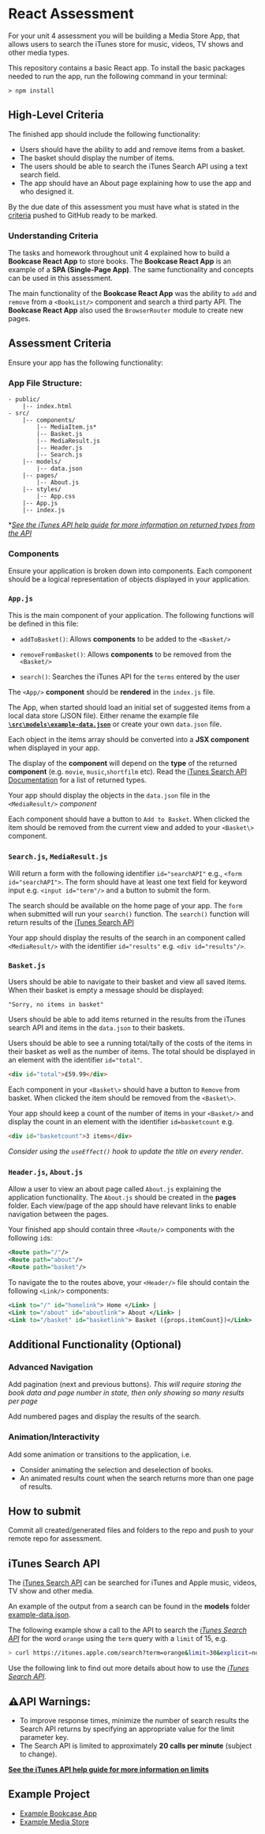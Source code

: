 # React Assessment

For your unit 4 assessment you will be building a Media Store App, that allows users to search the iTunes store for music, videos, TV shows and other media types.

This repository contains a basic React app. To install the basic packages needed to run the app, run the following command in your terminal:

```shell
> npm install
```

## High-Level Criteria

The finished app should include the following functionality:

- Users should have the ability to add and remove items from a basket. 
- The basket should display the number of items.
- The users should be able to search the iTunes Search API using a text search field.
- The app should have an About page explaining how to use the app and who designed it.

By the due date of this assessment you must have what is stated in the [criteria](#assessment-criteria) pushed to GitHub ready to be marked.

### Understanding Criteria

The tasks and homework throughout unit 4 explained how to build a __Bookcase React App__ to store books. The __Bookcase React App__ is an example of a __SPA (Single-Page App)__. The same functionality and concepts can be used in this assessment.

The main functionality of the __Bookcase React App__ was the ability to `add` and `remove` from a `<BookList/>` component and search a third party API. The __Bookcase React App__ also used the `BrowserRouter` module to create new pages.

## Assessment Criteria

Ensure your app has the following functionality:

### App File Structure:

```
- public/
    |-- index.html
- src/
    |-- components/
        |-- MediaItem.js*
        |-- Basket.js
        |-- MediaResult.js
        |-- Header.js
        |-- Search.js
    |-- models/
        |-- data.json
    |-- pages/
        |-- About.js
    |-- styles/
        |-- App.css
    |-- App.js
    |-- index.js
```
*_[See the iTunes API help guide for more information on returned types from the API](https://affiliate.itunes.apple.com/resources/documentation/itunes-store-web-service-search-api)_

### Components

Ensure your application is broken down into components. Each component should be a logical representation of objects displayed in your application.

### `App.js`
This is the main component of your application. The following functions will be defined in this file: 
- `addToBasket()`:
    Allows **components** to be added to the `<Basket/>`

- `removeFromBasket()`:
    Allows **components** to be removed from the `<Basket/>`

- `search()`:
    Searches the iTunes API for the `terms` entered by the user

The `<App/>` **component** should be **rendered** in the `index.js` file.

The App, when started should load an initial set of suggested items from a local data store (JSON file). Either rename the example file [**`\src\models\example-data.json`**](.\src\models\example-data.json) or create your own `data.json` file. 

Each object in the items array should be converted into a **JSX component** when displayed in your app.

The display of the **component** will depend on the **type** of the returned **component** (e.g. `movie`, `music`,`shortfilm` etc). Read the [iTunes Search API Documentation](#itunes-search-api) for a list of returned types.

Your app should display the objects in the `data.json` file in the `<MediaResult/>` *component*

Each component should have a button to `Add to Basket`. When clicked the item should be removed from the current view and added to your `<Basket\>` component.

### `Search.js`, `MediaResult.js`
Will return a form with the following identifier `id="searchAPI"` e.g., `<form id="searchAPI">`. The form should have at least one text field for keyword input e.g. `<input id="term"/>` and a button to submit the form.

The search should be available on the home page of your app. The `form` when submitted will run your `search()` function. The `search()` function will return results of the [iTunes Search API](#itunes-search-api)

Your app should display the results of the search in an component called `<MediaResult/>` with the identifier `id="results"` e.g. `<div id="results"/>`.

### `Basket.js`
Users should be able to navigate to their basket and view all saved items. When their basket is empty a message should be displayed:

```
"Sorry, no items in basket" 
```
Users should be able to add items returned in the results from the iTunes search API and items in the `data.json` to their baskets.

Users should be able to see a running total/tally of the costs of the items in their basket as well as the number of items. The total should be displayed in an element with the identifier `id="total"`.

```HTML
<div id="total">£59.99</div>
```

Each component in your `<Basket\>` should have a button to `Remove` from basket. When clicked the item should be removed from the `<Basket\>`.

Your app should keep a count of the number of items in your `<Basket/>` and display the count in an element with the identifier `id=basketcount` e.g. 
    
```HTML
<div id="basketcount">3 items</div>
```
*Consider using the `useEffect()` hook to update the title on every render*.

### `Header.js`, `About.js`

Allow a user to view an about page called `About.js` explaining the application functionality. The `About.js` should be created in the **pages** folder. Each view/page of the app should have relevant links to enable navigation between the pages.

Your finished app should contain three `<Route/>` components with the following `id`s:

```XML
<Route path="/"/>
<Route path="about"/>
<Route path="basket"/>
```

To navigate the to the routes above, your `<Header/>` file should contain the following `<Link/>` components:

```XML
<Link to="/" id="homelink"> Home </Link> |
<Link to="/about" id="aboutlink"> About </Link> |
<Link to="/basket" id="basketlink"> Basket ({props.itemCount})</Link>
```

## Additional Functionality (Optional)

### Advanced Navigation

Add pagination (next and previous buttons). *This will require storing the book data and page number in state, then only showing so many results per page*

Add numbered pages and display the results of the search.

### Animation/Interactivity

Add some animation or transitions to the application, i.e.
- Consider animating the selection and deselection of books.
- An animated results count when the search returns more than one page of results. 

## How to submit

Commit all created/generated files and folders to the repo and push to your remote repo for assessment.

## iTunes Search API

The [iTunes Search API](https://affiliate.itunes.apple.com/resources/documentation/itunes-store-web-service-search-api/) can be searched for iTunes and Apple music, videos, TV show and other media.

An example of the output from a search can be found in the **models** folder [example-data.json](./models/example-data.json).

The following example show a call to the API to search the _[iTunes Search API](https://affiliate.itunes.apple.com/resources/documentation/itunes-store-web-service-search-api/)_ for the word `orange` using the `term` query with a `limit` of 15, e.g.
    
```sh
> curl https://itunes.apple.com/search?term=orange&limit=30&explicit=no
```


Use the following link to find out more details about how to use the _[iTunes Search API](https://affiliate.itunes.apple.com/resources/documentation/itunes-store-web-service-search-api/)_.

## ⚠️API Warnings:
- To improve response times, minimize the number of search results the Search API returns by specifying an appropriate value for the limit parameter key.
- The Search API is limited to approximately **20 calls per minute** (subject to change).

**[See the iTunes API help guide for more information on limits](https://affiliate.itunes.apple.com/resources/documentation/itunes-store-web-service-search-api)**

## Example Project

- [Example Bookcase App](https://example-bookcase.netlify.app)
- [Example Media Store](https://example-mediastore.netlify.app)
